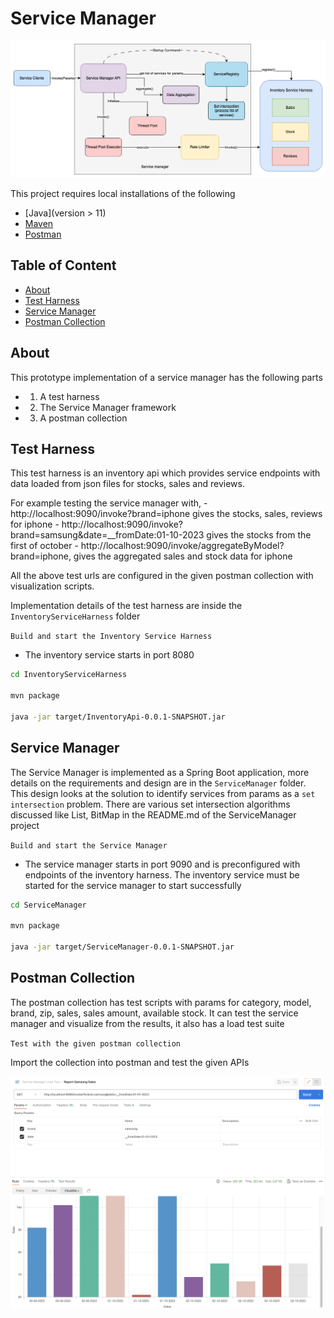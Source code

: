 # Service Manager

![cover](./docs/ServiceManagerUsecase.png?raw=true)

This project requires local installations of the following

- [Java](version > 11)
- [Maven](https://maven.apache.org/install.html)
- [Postman](https://www.postman.com/home)

## Table of Content

- [About](#About)
- [Test Harness](#TestHarness)
- [Service Manager](#ServiceManager)
- [Postman Collection](#PostmanCollection)

## About

This prototype implementation of a service manager has the following parts

- 1. A test harness
- 2. The Service Manager framework
- 3. A postman collection

## Test Harness

This test harness is an inventory api which provides service endpoints with data loaded from json files for stocks, sales and reviews.

For example testing the service manager with,
    - http://localhost:9090/invoke?brand=iphone gives the stocks, sales, reviews for iphone
    - http://localhost:9090/invoke?brand=samsung&date=__fromDate:01-10-2023 gives the stocks from the first of october
    - http://localhost:9090/invoke/aggregateByModel?brand=iphone, gives the aggregated sales and stock data for iphone

All the above test urls are configured in the given postman collection with visualization scripts.

Implementation details of the test harness are inside the `InventoryServiceHarness` folder

`Build and start the Inventory Service Harness`

- The inventory service starts in port 8080

```bash
cd InventoryServiceHarness

mvn package

java -jar target/InventoryApi-0.0.1-SNAPSHOT.jar
```

## Service Manager

The Service Manager is implemented as a Spring Boot application, more details on the requirements and design are in the `ServiceManager` folder.
This design looks at the solution to identify services from params as a `set intersection` problem. There are various set intersection algorithms discussed like List, BitMap in the README.md of the ServiceManager project

`Build and start the Service Manager`

- The service manager starts in port 9090 and is preconfigured with endpoints of the inventory harness. The inventory service must be started for the service manager to start successfully

```bash
cd ServiceManager

mvn package

java -jar target/ServiceManager-0.0.1-SNAPSHOT.jar
```

## Postman Collection

The postman collection has test scripts with params for category, model, brand, zip, sales, sales amount, available stock.
It can test the service manager and visualize from the results, it also has a load test suite

`Test with the given postman collection`

Import the collection into postman and test the given APIs

![PostmanTest](https://github.com/deepakrkris/samplespring/blob/main/docs/Postman_Test.png?raw=true)
